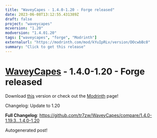 ```yaml
---
title: "WaveyCapes - 1.4.0-1.20 - Forge released"
date: 2023-06-08T13:12:55.431389Z
draft: false
project: "waveycapes"
mcversion: "1.20"
modversion: "1.4.01.20"
tags: ["waveycapes", "forge", "Modrinth"]
externalurl: "https://modrinth.com/mod/kYuIpRLv/version/DOcwbBc0"
summary: "Click to get this release"
---
```

# [WaveyCapes](/project/waveycapes) - 1.4.0-1.20 - Forge released
Download [this](https://modrinth.com/mod/kYuIpRLv/version/DOcwbBc0) version or check out the [Modrinth](https://modrinth.com/mod/kYuIpRLv) page!

Changelog: Update to 1.20

**Full Changelog**: https://github.com/tr7zw/WaveyCapes/compare/1.4.0-1.19.3...1.4.0-1.20

Autogenerated post!
